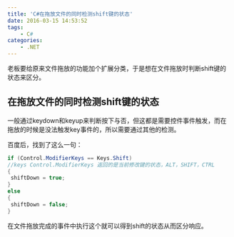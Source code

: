```yaml
---
title: 'C#在拖放文件的同时检测shift键的状态'
date: 2016-03-15 14:53:52
tags:
    - C#
categories:
    - .NET
---
```

老板要给原来文件拖放的功能加个扩展分类，于是想在文件拖放时判断shift键的状态来区分。
<!-- more -->
## 在拖放文件的同时检测shift键的状态
一般通过keydown和keyup来判断按下与否，但这都是需要控件事件触发，而在拖放的时候是没法触发key事件的，所以需要通过其他的检测。

百度后，找到了这么一句：

```C#
if (Control.ModifierKeys == Keys.Shift)
//keys Control.ModifierKeys 返回的是当前修改键的状态，ALT，SHIFT，CTRL
{
 shiftDown = true;
}
else
{
 shiftDown = false;
}
```
在文件拖放完成的事件中执行这个就可以得到shift的状态从而区分响应。
